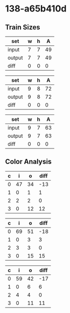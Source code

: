 # 138-a65b410d
## Train Sizes

|set|w|h|A|
|---|---|---|---|
|input|7|7|49|
|output|7|7|49|
|diff|0|0|0|


|set|w|h|A|
|---|---|---|---|
|input|9|8|72|
|output|9|8|72|
|diff|0|0|0|


|set|w|h|A|
|---|---|---|---|
|input|9|7|63|
|output|9|7|63|
|diff|0|0|0|


## Color Analysis

|c|i|o|diff|
|---|---|---|---|
|0|47|34|-13|
|1|0|1|1|
|2|2|2|0|
|3|0|12|12|


|c|i|o|diff|
|---|---|---|---|
|0|69|51|-18|
|1|0|3|3|
|2|3|3|0|
|3|0|15|15|


|c|i|o|diff|
|---|---|---|---|
|0|59|42|-17|
|1|0|6|6|
|2|4|4|0|
|3|0|11|11|

